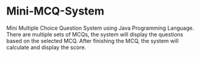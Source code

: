 # Mini-MCQ-System
Mini Multiple Choice Question System using Java Programming Language. There are multiple sets of MCQs, the system will display the questions based on the selected MCQ. After finishing the MCQ, the system will calculate and display the score.
